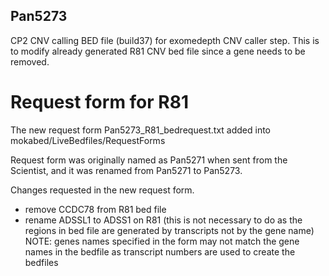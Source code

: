 ## Pan5273

CP2 CNV calling BED file (build37) for exomedepth CNV caller step. This is to modify already generated R81 CNV bed file since a gene needs to be removed.

# Request form for R81
The new request form Pan5273_R81_bedrequest.txt added into mokabed/LiveBedfiles/RequestForms

Request form was originally named as Pan5271 when sent from the Scientist, and it was renamed from Pan5271 to Pan5273. 

Changes requested in the new request form.
- remove CCDC78 from R81 bed file
- rename ADSSL1 to ADSS1 on R81 (this is not necessary to do as the regions in bed file are generated by transcripts not by the gene name)
NOTE: genes names specified in the form may not match the gene names in the bedfile as transcript numbers are used to create the bedfiles
